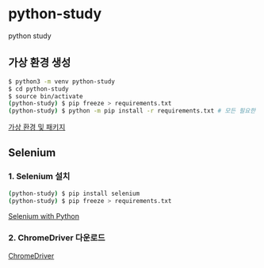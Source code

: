 # python-study

python study

## 가상 환경 생성

```bash
$ python3 -m venv python-study
$ cd python-study
$ source bin/activate
(python-study) $ pip freeze > requirements.txt
(python-study) $ python -m pip install -r requirements.txt # 모든 필요한 패키지를 설치
```

[가상 환경 및 패키지](https://docs.python.org/ko/3/tutorial/venv.html)

## Selenium

### 1. Selenium 설치

```bash
(python-study) $ pip install selenium
(python-study) $ pip freeze > requirements.txt
```

[Selenium with Python](https://selenium-python.readthedocs.io/)

### 2. ChromeDriver 다운로드

[ChromeDriver](https://chromedriver.chromium.org/downloads)
